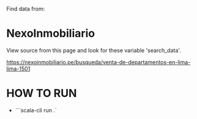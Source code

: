 
Find data from:

# NexoInmobiliario
View source from this page and look for these variable 'search_data'.

https://nexoinmobiliario.pe/busqueda/venta-de-departamentos-en-lima-lima-1501


# HOW TO RUN
- ```scala-cli run .`
